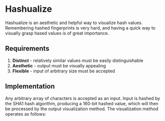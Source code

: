 Hashualize
==========

Hashualize is an aesthetic and helpful way to visualize hash values. Remembering hashed fingerprints is very hard, and having a quick way to visually grasp hased values is of great importance.

Requirements
------------

  1. **Distinct** - relatively similar values must be easily distinguishable
  2. **Aesthetic** - output must be visually appealing
  3. **Flexible** - input of arbitrary size must be accepted

Implementation
--------------

Any arbitrary array of characters is accepted as an input. Input is hashed by the SHA1 hash algorithm, producing a 160-bit hashed value, which will then be processed by the output visualization method. The visualization method operates as follows:



 

